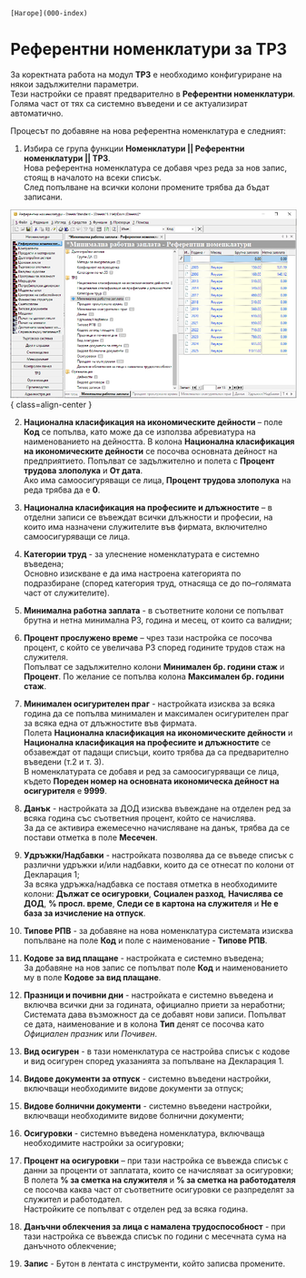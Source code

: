 ```{only} html
[Нагоре](000-index)
```

# Референтни номенклатури за ТРЗ

За коректната работа на модул **ТРЗ** е необходимо конфигуриране на някои задължителни параметри.  
Тези настройки се правят предварително в **Референтни номенклатури**. Голяма част от тях са системно въведени и се актуализират автоматично.    

Процесът по добавяне на нова референтна номенклатура е следният:  

1) Избира се група функции **Номенклатури || Референтни номенклатури || ТРЗ**.  
Нова референтна номенклатура се добавя чрез реда за нов запис, стоящ в началото на всеки списък.  
След попълване на всички колони промените трябва да бъдат записани.  

![](901-payroll-settings1.png){ class=align-center }

2) **Национална класификация на икономическите дейности** – поле **Код** се попълва, като може да се използва абревиатура на наименованието на дейността. В колона **Национална класификация на икономическите дейности** се посочва основната дейност на предприятието. Попълват се задължително и полета с **Процент трудова злополука** и **От дата**.  
Ако има самоосигуряващи се лица, **Процент трудова злополука** на реда трябва да е **0**. 

3) **Национална класификация на професиите и длъжностите** – в отделни записи се въвеждат всички длъжности и професии, на които има назначени служителите във фирмата, включително самоосигуряващи се лица.  

4) **Категории труд** - за улеснение номенклатурата е системно въведена;  
Основно изискване е да има настроена категорията по подразбиране (според категория труд, отнасяща се до по–голямата част от служителите).  

5) **Минимална работна заплата** - в съответните колони се попълват брутна и нетна минимална РЗ, година и месец, от които са валидни;  

6) **Процент прослужено време** – чрез тази настройка се посочва процент, с който се увеличава РЗ според годините трудов стаж на служителя.  
Попълват се задължително колони **Минимален бр. години стаж** и **Процент**. По желание се попълва колона **Максимален бр. години стаж**.  

7) **Минимален осигурителен праг** - настройката изисква за всяка година да се попълва минимален и максимален осигурителен праг за всяка една от длъжностите във фирмата.  
Полета **Национална класификация на икономическите дейности** и **Национална класификация на професиите и длъжностите** се обзавеждат от падащи списъци, които трябва да са предварително въведени (т.2 и т. 3).  
В номенклатурата се добавя и ред за самоосигуряващи се лица, където **Пореден номер на основната икономическа дейност на осигурителя** е **9999**.  

8) **Данък** - настройката за ДОД изисква въвеждане на отделен ред за всяка година със съответния процент, който се начислява.  
За да се активира ежемесечно начисляване на данък, трябва да се постави отметка в поле **Месечен**.  

9) **Удръжки/Надбавки** - настройката позволява да се въведе списък с различни удръжки и/или надбавки, които да се отнесат по колони от Декларация 1;  
За всяка удръжка/надбавка се поставя отметка в необходимите колони: **Дължат се осигуровки**, **Социален разход**, **Начислява се ДОД**, **% просл. време**, **Следи се в картона на служителя** и **Не е база за изчисление на отпуск**. 

10) **Типове РПВ** - за добавяне на нова номенклатура системата изисква попълване на поле **Код** и  поле с наименование - **Типове РПВ**.  

11) **Кодове за вид плащане** - настройката е системно въведена;  
За добавяне на нов запис се попълват поле **Код** и наименованието му в поле **Кодове за вид плащане**.

12) **Празници и почивни дни** - настройката е системно въведена и включва всички дни за годината, официално приети за неработни;  
Системата дава възможност да се добавят нови записи. Попълват се дата, наименование и в колона **Тип** денят се посочва като *Официален празник* или *Почивен*.  

13) **Вид осигурен** - в тази номенклатура се настройва списък с кодове и вид осигурен според указанията за попълване на Декларация 1.  

14) **Видове документи за отпуск** - системно въведени настройки, включващи необходимите видове документи за отпуск; 

15) **Видове болнични документи** - системно въведени настройки, включващи необходимите видове болнични документи;  

16) **Осигуровки** - системно въведена номенклатура, включваща необходимите настройки за осигуровки;  

17) **Процент на осигуровки** – при тази настройка се въвежда списък с данни за проценти от заплатата, които се начисляват за осигуровки;  
В полета **% за сметка на служителя** и **% за сметка на работодателя** се посочва каква част от съответните осигуровки се разпределят за служител и работодател.  
Настройките се попълват с отделен ред за всяка година.  

18) **Данъчни облекчения за лица с намалена трудоспособност** - при тази настройка се въвежда списък по години с месечната сума на данъчното облекчение;  

19) **Запис** - Бутон в лентата с инструменти, който записва промените.